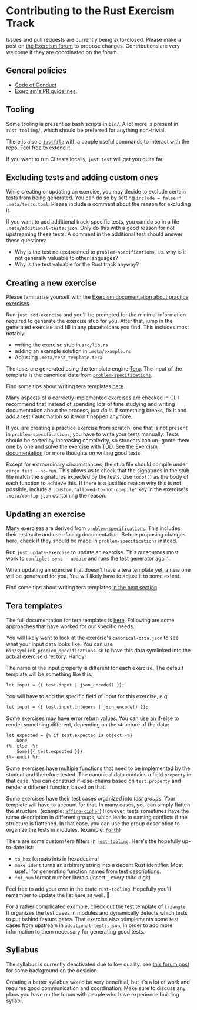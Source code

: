 # Contributing to the Rust Exercism Track

Issues and pull requests are currently being auto-closed.
Please make a post on [the Exercism forum] to propose changes.
Contributions are very welcome if they are coordinated on the forum.

[the Exercism forum]: https://forum.exercism.org/

## General policies

- [Code of Conduct](https://exercism.org/code-of-conduct)
- [Exercism's PR guidelines](https://exercism.org/docs/community/being-a-good-community-member/pull-requests).

## Tooling

Some tooling is present as bash scripts in `bin/`.
A lot more is present in `rust-tooling/`,
which should be preferred for anything non-trivial.

There is also a [`justfile`](https://github.com/casey/just)
with a couple useful commands to interact with the repo.
Feel free to extend it.

If you want to run CI tests locally, `just test` will get you quite far.

## Excluding tests and adding custom ones

While creating or updating an exercise, you may decide to exclude certain tests from being generated.
You can do so by setting `include = false` in `.meta/tests.toml`.
Please include a comment about the reason for excluding it.

If you want to add additional track-specific tests, you can do so in a file `.meta/additional-tests.json`.
Only do this with a good reason for not upstreaming these tests.
A comment in the additional test should answer these questions:
- Why is the test no upstreamed to `problem-specifications`, i.e. why is it not generally valuable to other languages?
- Why is the test valuable for the Rust track anyway?

## Creating a new exercise

Please familiarize yourself with the [Exercism documentation about practice exercises].

[Exercism documentation about practice exercises]: https://exercism.org/docs/building/tracks/practice-exercises

Run `just add-exercise` and you'll be prompted for the minimal
information required to generate the exercise stub for you.
After that, jump in the generated exercise and fill in any placeholders you find.
This includes most notably:

- writing the exercise stub in `src/lib.rs`
- adding an example solution in `.meta/example.rs`
- Adjusting `.meta/test_template.tera`

The tests are generated using the template engine [Tera].
The input of the template is the canonical data from [`problem-specifications`].

Find some tips about writing tera templates [here](#tera-templates).

[Tera]: https://keats.github.io/tera/docs/
[`problem-specifications`]: https://github.com/exercism/problem-specifications/

Many aspects of a correctly implemented exercises are checked in CI.
I recommend that instead of spending lots of time studying and writing
documentation about the process, _just do it_.
If something breaks, fix it and add a test / automation
so it won't happen anymore.

If you are creating a practice exercise from scratch,
one that is not present in `problem-specifications`,
you have to write your tests manually.
Tests should be sorted by increasing complexity,
so students can un-ignore them one by one and solve the exercise with TDD.
See [the Exercism documentation](https://github.com/exercism/legacy-docs/blob/main/language-tracks/exercises/anatomy/test-suites.md)
for more thoughts on writing good tests.

Except for extraordinary circumstances,
the stub file should compile under `cargo test --no-run`.
This allows us to check that the signatures in the stub file
match the signatures expected by the tests.
Use `todo!()` as the body of each function to achieve this.
If there is a justified reason why this is not possible,
include a `.custom."allowed-to-not-compile"` key
in the exercise's `.meta/config.json` containing the reason.

## Updating an exercise

Many exercises are derived from [`problem-specifications`].
This includes their test suite and user-facing documentation.
Before proposing changes here,
check if they should be made in `problem-specifications` instead.

Run `just update-exercise` to update an exercise.
This outsources most work to `configlet sync --update`
and runs the test generator again.

When updating an exercise that doesn't have a tera template yet,
a new one will be generated for you.
You will likely have to adjust it to some extent.

Find some tips about writing tera templates [in the next section](#tera-templates).

## Tera templates

The full documentation for tera templates is [here][tera-docs].
Following are some approaches that have worked for our specific needs.

You will likely want to look at the exercise's `canonical-data.json` to see what your input data looks like.
You can use `bin/symlink_problem_specifications.sh` to have this data
symlinked into the actual exercise directory. Handy!

The name of the input property is different for each exercise.
The default template will be something like this:

```txt
let input = {{ test.input | json_encode() }};
```

You will have to add the specific field of input for this exercise, e.g.

```txt
let input = {{ test.input.integers | json_encode() }};
```

Some exercises may have error return values.
You can use an if-else to render something different,
depending on the structure of the data:

```txt
let expected = {% if test.expected is object -%}
    None
{%- else -%}
    Some({{ test.expected }})
{%- endif %};
```

Some exercises have multiple functions that need to be implemented
by the student and therefore tested.
The canonical data contains a field `property` in that case.
You can construct if-else-chains based on `test.property` and render a different function based on that.

Some exercises have their test cases organized into _test groups_.
Your template will have to account for that.
In many cases, you can simply flatten the structure. (example: [`affine-cipher`](/exercises/practice/affine-cipher/.meta/test_template.tera))
However, tests sometimes have the same description in different groups, which leads to naming conflicts if the structure is flattened.
In that case, you can use the group description to organize the tests in modules. (example: [`forth`](/exercises/practice/forth/.meta/test_template.tera))

There are some custom tera filters in [`rust-tooling`](/rust-tooling/generate/src/custom_filters.rs).
Here's the hopefully up-to-date list:
- `to_hex` formats ints in hexadecimal
- `make_ident` turns an arbitrary string into a decent Rust identifier.
   Most useful for generating function names from test descriptions.
- `fmt_num` format number literals (insert `_` every third digit)

Feel free to add your own in the crate `rust-tooling`.
Hopefully you'll remember to update the list here as well. 🙂

For a rather complicated example, check out the test template of `triangle`.
It organizes the test cases in modules and dynamically detects which tests to put behind feature gates.
That exercise also reimplements some test cases from upstream in `additional-tests.json`, in order to add more information to them necessary for generating good tests.

[tera-docs]: https://keats.github.io/tera/docs/#templates

## Syllabus

The syllabus is currently deactivated due to low quality.
see [this forum post](https://forum.exercism.org/t/feeling-lost-and-frustrated-in-rust/4882)
for some background on the desicion.

Creating a better syllabus would be very benefitial,
but it's a lot of work and requires good communication and coordination.
Make sure to discuss any plans you have on the forum
with people who have experience building syllabi.
